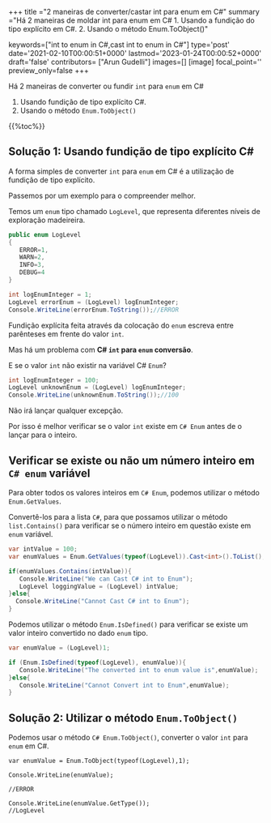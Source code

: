 +++
title   ="2 maneiras de converter/castar int para enum em C#"
summary ="Há 2 maneiras de moldar int para enum em C# 1. Usando a fundição do tipo explícito em C#. 2. Usando o método Enum.ToObject()"

keywords=["int to enum in C#,cast int to enum in C#"]
type='post'
date='2021-02-10T00:00:51+0000'
lastmod='2023-01-24T00:00:52+0000'
draft='false'
contributors= ["Arun Gudelli"]
images=[]
[image]
focal_point=''
preview_only=false
+++


Há 2 maneiras de converter ou fundir `int` para `enum` em C#

1. Usando fundição de tipo explícito C#.
2. Usando o método `Enum.ToObject()` 

{{%toc%}}

## Solução 1: Usando fundição de tipo explícito C#

A forma simples de converter `int` para `enum` em C# é a utilização de fundição de tipo explícito.

Passemos por um exemplo para o compreender melhor.

Temos um `enum` tipo chamado `LogLevel`, que representa diferentes níveis de exploração madeireira.

```csharp
public enum LogLevel
{
   ERROR=1, 
   WARN=2, 
   INFO=3, 
   DEBUG=4
}

int logEnumInteger = 1;
LogLevel errorEnum = (LogLevel) logEnumInteger;
Console.WriteLine(errorEnum.ToString());//ERROR
```

Fundição explícita feita através da colocação do `enum` escreva entre parênteses em frente do valor `int`.

Mas há um problema com **C# `int` para `enum` conversão**.

E se o valor `int` não existir na variável C# `Enum`?

```csharp
int logEnumInteger = 100;
LogLevel unknownEnum = (LogLevel) logEnumInteger;
Console.WriteLine(unknownEnum.ToString());//100
```

Não irá lançar qualquer excepção.

Por isso é melhor verificar se o valor `int` existe em `C# Enum` antes de o lançar para o inteiro.

## Verificar se existe ou não um número inteiro em `C# enum` variável

Para obter todos os valores inteiros em `C# Enum`, podemos utilizar o método `Enum.GetValues`.

Convertê-los para a lista `C#`, para que possamos utilizar o método `list.Contains()` para verificar se o número inteiro em questão existe em `enum` variável.

```csharp
var intValue = 100;
var enumValues = Enum.GetValues(typeof(LogLevel)).Cast<int>().ToList();

if(enumValues.Contains(intValue)){
   Console.WriteLine("We can Cast C# int to Enum");  
   LogLevel loggingValue = (LogLevel) intValue;
}else{
  Console.WriteLine("Cannot Cast C# int to Enum");
}

```
Podemos utilizar o método `Enum.IsDefined()` para verificar se existe um valor inteiro convertido no dado `enum` tipo.  

```csharp
var enumValue = (LogLevel)1;

if (Enum.IsDefined(typeof(LogLevel), enumValue)){
   Console.WriteLine("The converted int to enum value is",enumValue);
}else{
   Console.WriteLine("Cannot Convert int to Enum",enumValue);
}
```


## Solução 2: Utilizar o método `Enum.ToObject()` 

Podemos usar o método `C# Enum.ToObject()`, converter o valor `int` para `enum` em C#.

```
var enumValue = Enum.ToObject(typeof(LogLevel),1);

Console.WriteLine(enumValue);

//ERROR

Console.WriteLine(enumValue.GetType());
//LogLevel

```





